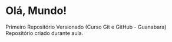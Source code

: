 # Olá, Mundo!
 Primeiro Repositório Versionado (Curso Git e GitHub - Guanabara)
Repositório criado durante aula.